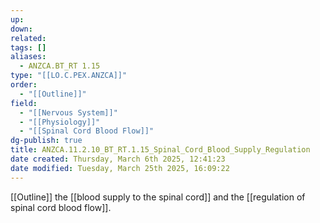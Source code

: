 ```yaml
---
up: 
down: 
related: 
tags: []
aliases:
  - ANZCA.BT_RT 1.15
type: "[[LO.C.PEX.ANZCA]]"
order:
  - "[[Outline]]"
field:
  - "[[Nervous System]]"
  - "[[Physiology]]"
  - "[[Spinal Cord Blood Flow]]"
dg-publish: true
title: ANZCA.11.2.10_BT_RT.1.15_Spinal_Cord_Blood_Supply_Regulation
date created: Thursday, March 6th 2025, 12:41:23
date modified: Tuesday, March 25th 2025, 16:09:22
---
```


[[Outline]] the [[blood supply to the spinal cord]] and the [[regulation of spinal cord blood flow]].
